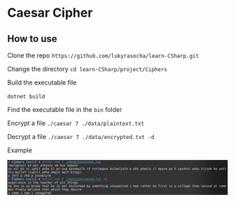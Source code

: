 # Caesar Cipher

## How to use

Clone the repo 
`https://github.com/lukyrasocha/learn-CSharp.git`

Change the directory
`cd learn-CSharp/project/Ciphers`

Build the executable file

`dotnet build`

Find the executable file in the `bin` folder

Encrypt a file
`./caesar 7 ./data/plaintext.txt`

Decrypt a file
`./caesar 7 ./data/encrypted.txt -d`

Example

![plot](./assets/example.png)
